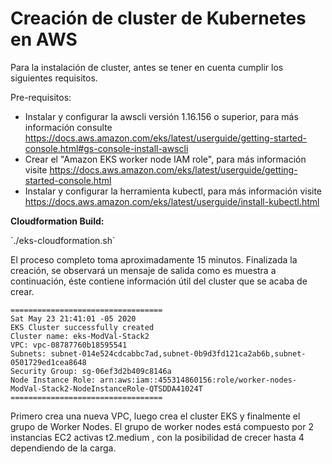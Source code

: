 <h1> Creación de cluster de Kubernetes en AWS </h1>



Para la instalación de cluster, antes se tener en cuenta cumplir los siguientes requisitos. 

Pre-requisitos:
- Instalar y configurar la awscli versión 1.16.156 o superior, para más información consulte https://docs.aws.amazon.com/eks/latest/userguide/getting-started-console.html#gs-console-install-awscli
- Crear el "Amazon EKS worker node IAM role", para más información visite https://docs.aws.amazon.com/eks/latest/userguide/getting-started-console.html 
- Instalar y configurar la herramienta kubectl, para más información visite https://docs.aws.amazon.com/eks/latest/userguide/install-kubectl.html 



<b>Cloudformation Build:</b>
<p>`./eks-cloudformation.sh` </p>


El proceso completo toma aproximadamente 15 minutos.  Finalizada la creación, se observará  un mensaje de salida como es  muestra a continuación, éste contiene información útil del cluster que se acaba de crear.  


```
==================================
Sat May 23 21:41:01 -05 2020
EKS Cluster successfully created
Cluster name: eks-ModVal-Stack2
VPC: vpc-08787760b18595541
Subnets: subnet-014e524cdcabbc7ad,subnet-0b9d3fd121ca2ab6b,subnet-0501729ed1cea8648
Security Group: sg-06ef3d2b409c8146a
Node Instance Role: arn:aws:iam::455314860156:role/worker-nodes-ModVal-Stack2-NodeInstanceRole-QTSDDA41024T
==================================
``` 

Primero crea una nueva VPC, luego crea el cluster EKS y finalmente el grupo de Worker Nodes. El grupo de worker nodes está compuesto por 2 instancias EC2 activas t2.medium , con la posibilidad de crecer hasta 4 dependiendo de la carga. 



